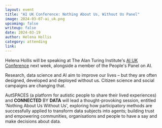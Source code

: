 ```yaml
---
layout: event
title: "AI UK Conference: Nothing About Us, Without Us Panel"
image: 2024-03-07-ai_uk.png
upcoming: false
writeup: false
date: 2024-03-19
author: Helena Hollis
category: attending
link: 
---
```


Helena Hollis will be speaking at The Alan Turing Institute's [AI UK Conference](https://ai-uk.turing.ac.uk/) next week, alongside a member of the People's Panel on AI.

<!--more-->

Research, data science and AI aim to improve our lives – but they are often designed, developed and deployed without us. Citizen science and social campaigns are changing that.

AutSPACES (a platform for autistic people to share their lived experiences) and **CONNECTED** BY **DATA** will lead a thought-provoking session, entitled 'Nothing About Us Without Us', exploring how participatory methods are successfully applied to transform data subjects into agents; building trust and empowering communities, organisations and people to have a say and make decisions about data.